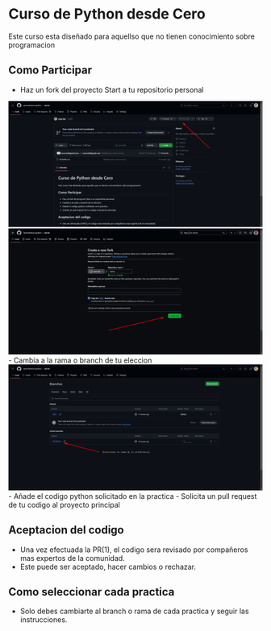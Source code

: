 # Curso de Python desde Cero

Este curso esta diseñado para aquellso que no tienen conocimiento sobre programacion  

## Como Participar

- Haz un fork del proyecto Start a tu repositorio personal  
<img src="./img/fork.png">
<img src="./img/fork1.png">
- Cambia a la rama o branch de tu eleccion  
<img src="./img/fork3.png">
- Añade el codigo python solicitado en la practica  
- Solicita un pull request de tu codigo al proyecto principal  



## Aceptacion del codigo
- Una vez efectuada la PR(1), el codigo sera revisado por compañeros mas expertos de la comunidad.  
- Este puede ser aceptado, hacer cambios o rechazar.  


## Como seleccionar cada practica

- Solo debes cambiarte al branch o rama de cada practica y seguir las instrucciones.